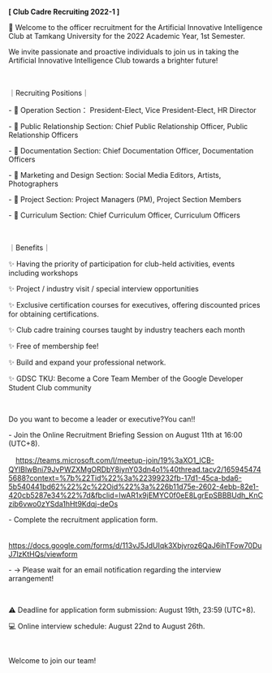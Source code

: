 **[ Club Cadre Recruiting 2022-1 ]**

🎉 Welcome to the officer recruitment for the Artificial Innovative Intelligence Club at Tamkang University for the 2022 Academic Year, 1st Semester.

We invite passionate and proactive individuals to join us in taking the Artificial Innovative Intelligence Club towards a brighter future!

&nbsp;

｜Recruiting Positions｜

\- 🔋 Operation Section： President-Elect, Vice President-Elect, HR Director

\- 🤝 Public Relationship Section: Chief Public Relationship Officer, Public Relationship Officers

\- 📝 Documentation Section: Chief Documentation Officer, Documentation Officers

\- 🎨 Marketing and Design Section: Social Media Editors, Artists, Photographers

\- 📅 Project Section: Project Managers (PM), Project Section Members

\- 📖 Curriculum Section: Chief Curriculum Officer, Curriculum Officers

&nbsp;

｜Benefits｜

✨ Having the priority of participation for club-held activities, events including workshops

✨ Project / industry visit / special interview opportunities

✨ Exclusive certification courses for executives, offering discounted prices for obtaining certifications.

✨ Club cadre training courses taught by industry teachers each month

✨ Free of membership fee!

✨ Build and expand your professional network.

✨ GDSC TKU: Become a Core Team Member of the Google Developer Student Club community

&nbsp;

Do you want to become a leader or executive?You can!!

\- Join the Online Recruitment Briefing Session on August 11th at 16:00 (UTC+8).

　https://teams.microsoft.com/l/meetup-join/19%3aXO1_lCB-QYIBlwBni79JvPWZXMgORDbY8iynY03dn4o1%40thread.tacv2/1659454745688?context=%7b%22Tid%22%3a%22399232fb-17d1-45ca-bda6-5b540441bd62%22%2c%22Oid%22%3a%226b11d75e-2602-4ebb-82e1-420cb5287e34%22%7d&fbclid=IwAR1x9jEMYC0f0eE8LgrEpSBBBUdh_KnCzib6vwo0zYSda1hHt9Kdqj-deOs

\- Complete the recruitment application form.

　https://docs.google.com/forms/d/113vJ5JdUIqk3Xbjvroz6QaJ6ihTFow70DuJ7lzKtHQs/viewform

\- → Please wait for an email notification regarding the interview arrangement!

&nbsp;

⚠️ Deadline for application form submission: August 19th, 23:59 (UTC+8).

💻 Online interview schedule: August 22nd to August 26th.

&nbsp;

Welcome to join our team!
